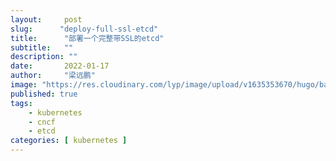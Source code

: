 ```yaml
---
layout:     post 
slug:      "deploy-full-ssl-etcd"
title:      "部署一个完整带SSL的etcd"
subtitle:   ""
description: ""
date:       2022-01-17
author:     "梁远鹏"
image: "https://res.cloudinary.com/lyp/image/upload/v1635353670/hugo/banner/pexels-helena-lopes-2253275.jpg"
published: true
tags:
    - kubernetes 
    - cncf
    - etcd
categories: [ kubernetes ]
---
```


